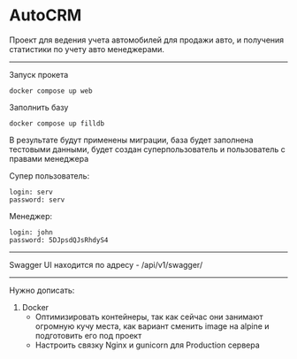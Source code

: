 # AutoCRM

Проект для ведения учета автомобилей для продажи авто, и получения статистики по учету авто менеджерами.

--------

Запуск прокета

    docker compose up web

Заполнить базу
    
    docker compose up filldb

В результате будут применены миграции, база будет заполнена
тестовыми данными, будет создан суперпользователь и пользователь с правами менеджера

Супер пользователь:

    login: serv
    password: serv

Менеджер:
    
    login: john
    password: 5DJpsdQJsRhdyS4


--------
Swagger UI находится по адресу - /api/v1/swagger/

--------

Нужно дописать:

1. Docker
    - Оптимизировать контейнеры, так как сейчас они занимают огромную кучу места, как вариант сменить image на alpine и подготовить его под проект
    - Настроить связку Nginx и gunicorn для Production сервера